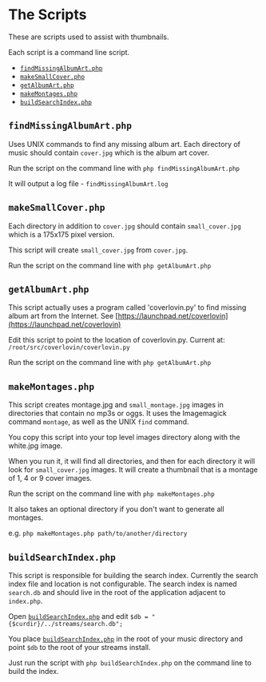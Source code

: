 The Scripts
===========
These are scripts used to assist with thumbnails.

Each script is a command line script.

* [`findMissingAlbumArt.php`](findMissingAlbumArt.php)
* [`makeSmallCover.php`](makeSmallCover.php)
* [`getAlbumArt.php`](getAlbumArt.php)
* [`makeMontages.php`](makeMontages.php)
* [`buildSearchIndex.php`](buildSearchIndex.php)


`findMissingAlbumArt.php`
-------------------------
Uses UNIX commands to find any missing album art. Each directory of music should
contain `cover.jpg` which is the album art cover.

Run the script on the command line with `php findMissingAlbumArt.php`

It will output a log file - `findMissingAlbumArt.log`


`makeSmallCover.php`
--------------------
Each directory in addition to `cover.jpg` should contain `small_cover.jpg` which is a 175x175 pixel version.

This script will create `small_cover.jpg` from `cover.jpg`.

Run the script on the command line with `php getAlbumArt.php`


`getAlbumArt.php`
-----------------
This script actually uses a program called 'coverlovin.py' to find missing album art from the Internet.
See [https://launchpad.net/coverlovin](https://launchpad.net/coverlovin)

Edit this script to point to the location of coverlovin.py. Current at: `/root/src/coverlovin/coverlovin.py`

Run the script on the command line with `php getAlbumArt.php`


`makeMontages.php`
-----------------
This script creates montage.jpg and `small_montage.jpg` images in directories that contain no mp3s or oggs.
It uses the Imagemagick command `montage`, as well as the UNIX `find` command.

You copy this script into your top level images directory along with the white.jpg image.

When you run it, it will find all directories, and then for each directory it will look for `small_cover.jpg`
images. It will create a thumbnail that is a montage of 1, 4 or 9 cover images.

Run the script on the command line with `php makeMontages.php`

It also takes an optional directory if you don't want to generate all montages.

e.g. `php makeMontages.php path/to/another/directory`


`buildSearchIndex.php`
----------------------
This script is responsible for building the search index. Currently the search index file and location is
not configurable. The search index is named `search.db` and should live in the root of the application
adjacent to `index.php`.

Open [`buildSearchIndex.php`](buildSearchIndex.php) and edit `$db = "{$curdir}/../streams/search.db";`

You place [`buildSearchIndex.php`](buildSearchIndex.php) in the root of your music directory and point `$db` to the root of your
streams install.

Just run the script with `php buildSearchIndex.php` on the command line to build the index.
